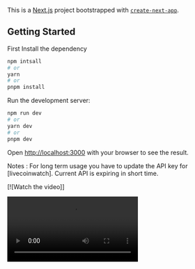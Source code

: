 This is a [Next.js](https://nextjs.org/) project bootstrapped with [`create-next-app`](https://github.com/vercel/next.js/tree/canary/packages/create-next-app).

## Getting Started

First Install the dependency

```bash
npm intsall
# or
yarn
# or
pnpm install
```

Run the development server:

```bash
npm run dev
# or
yarn dev
# or
pnpm dev
```

Open [http://localhost:3000](http://localhost:3000) with your browser to see the result.

Notes : For long term usage you have to update the API key for [livecoinwatch]. Current API is expiring in short time.

[![Watch the video]]

<video src="https://github.com/Anujkumar-Sharma/realtime-crypto-trending/blob/main/sample_intro.mp4" width="300" />
